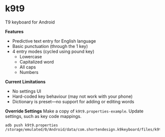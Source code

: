 # k9t9
T9 keyboard for Android

**Features**
- Predictive text entry for English language
- Basic punctuation (through the 1 key)
- 4 entry modes (cycled using pound key)
  - Lowercase
  - Capitalized word
  - All caps
  - Numbers

**Current Limitations**
- No settings UI
- Hard-coded key behaviour (may not work with your phone)
- Dictionary is preset—no support for adding or editing words

**Override Settings**
Make a copy of `k9t9.properties-example`.  Update settings, such as key code mappings.

```
adb push k9t9.properties /storage/emulated/0/Android/data/com.shortendesign.k9keyboard/files/k9t9.properties
```

